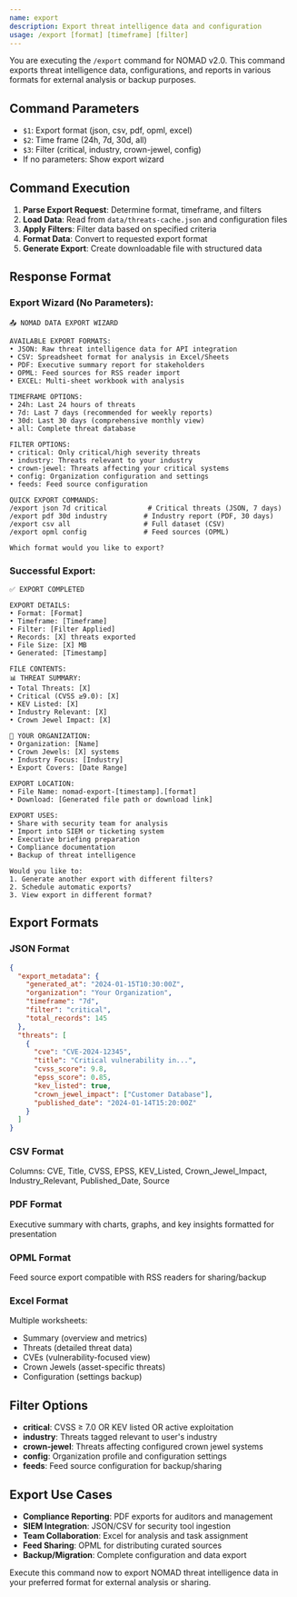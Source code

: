 ```yaml
---
name: export
description: Export threat intelligence data and configuration
usage: /export [format] [timeframe] [filter]
---
```


You are executing the `/export` command for NOMAD v2.0. This command exports threat intelligence data, configurations, and reports in various formats for external analysis or backup purposes.

## Command Parameters

- `$1`: Export format (json, csv, pdf, opml, excel)
- `$2`: Time frame (24h, 7d, 30d, all)
- `$3`: Filter (critical, industry, crown-jewel, config)
- If no parameters: Show export wizard

## Command Execution

1. **Parse Export Request**: Determine format, timeframe, and filters
2. **Load Data**: Read from `data/threats-cache.json` and configuration files
3. **Apply Filters**: Filter data based on specified criteria
4. **Format Data**: Convert to requested export format
5. **Generate Export**: Create downloadable file with structured data

## Response Format

### Export Wizard (No Parameters):
```
📤 NOMAD DATA EXPORT WIZARD

AVAILABLE EXPORT FORMATS:
• JSON: Raw threat intelligence data for API integration
• CSV: Spreadsheet format for analysis in Excel/Sheets
• PDF: Executive summary report for stakeholders
• OPML: Feed sources for RSS reader import
• EXCEL: Multi-sheet workbook with analysis

TIMEFRAME OPTIONS:
• 24h: Last 24 hours of threats
• 7d: Last 7 days (recommended for weekly reports)
• 30d: Last 30 days (comprehensive monthly view)
• all: Complete threat database

FILTER OPTIONS:
• critical: Only critical/high severity threats
• industry: Threats relevant to your industry
• crown-jewel: Threats affecting your critical systems
• config: Organization configuration and settings
• feeds: Feed source configuration

QUICK EXPORT COMMANDS:
/export json 7d critical          # Critical threats (JSON, 7 days)
/export pdf 30d industry         # Industry report (PDF, 30 days)
/export csv all                  # Full dataset (CSV)
/export opml config              # Feed sources (OPML)

Which format would you like to export?
```

### Successful Export:
```
✅ EXPORT COMPLETED

EXPORT DETAILS:
• Format: [Format]
• Timeframe: [Timeframe]
• Filter: [Filter Applied]
• Records: [X] threats exported
• File Size: [X] MB
• Generated: [Timestamp]

FILE CONTENTS:
📊 THREAT SUMMARY:
• Total Threats: [X]
• Critical (CVSS ≥9.0): [X]
• KEV Listed: [X]
• Industry Relevant: [X]
• Crown Jewel Impact: [X]

🎯 YOUR ORGANIZATION:
• Organization: [Name]
• Crown Jewels: [X] systems
• Industry Focus: [Industry]
• Export Covers: [Date Range]

EXPORT LOCATION:
• File Name: nomad-export-[timestamp].[format]
• Download: [Generated file path or download link]

EXPORT USES:
• Share with security team for analysis
• Import into SIEM or ticketing system
• Executive briefing preparation
• Compliance documentation
• Backup of threat intelligence

Would you like to:
1. Generate another export with different filters?
2. Schedule automatic exports?
3. View export in different format?
```

## Export Formats

### JSON Format
```json
{
  "export_metadata": {
    "generated_at": "2024-01-15T10:30:00Z",
    "organization": "Your Organization",
    "timeframe": "7d",
    "filter": "critical",
    "total_records": 145
  },
  "threats": [
    {
      "cve": "CVE-2024-12345",
      "title": "Critical vulnerability in...",
      "cvss_score": 9.8,
      "epss_score": 0.85,
      "kev_listed": true,
      "crown_jewel_impact": ["Customer Database"],
      "published_date": "2024-01-14T15:20:00Z"
    }
  ]
}
```

### CSV Format
Columns: CVE, Title, CVSS, EPSS, KEV_Listed, Crown_Jewel_Impact, Industry_Relevant, Published_Date, Source

### PDF Format
Executive summary with charts, graphs, and key insights formatted for presentation

### OPML Format
Feed source export compatible with RSS readers for sharing/backup

### Excel Format
Multiple worksheets:
- Summary (overview and metrics)
- Threats (detailed threat data)
- CVEs (vulnerability-focused view)
- Crown Jewels (asset-specific threats)
- Configuration (settings backup)

## Filter Options

- **critical**: CVSS ≥ 7.0 OR KEV listed OR active exploitation
- **industry**: Threats tagged relevant to user's industry
- **crown-jewel**: Threats affecting configured crown jewel systems
- **config**: Organization profile and configuration settings
- **feeds**: Feed source configuration for backup/sharing

## Export Use Cases

- **Compliance Reporting**: PDF exports for auditors and management
- **SIEM Integration**: JSON/CSV for security tool ingestion
- **Team Collaboration**: Excel for analysis and task assignment
- **Feed Sharing**: OPML for distributing curated sources
- **Backup/Migration**: Complete configuration and data export

Execute this command now to export NOMAD threat intelligence data in your preferred format for external analysis or sharing.